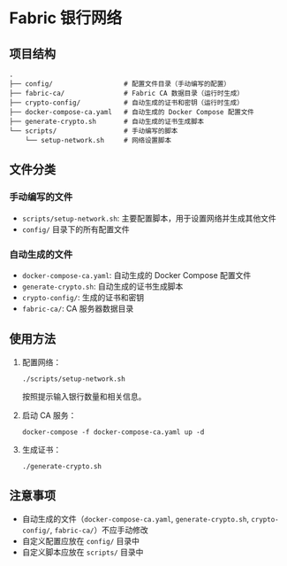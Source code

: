 # Fabric 银行网络

## 项目结构

```
.
├── config/                  # 配置文件目录（手动编写的配置）
├── fabric-ca/               # Fabric CA 数据目录（运行时生成）
├── crypto-config/           # 自动生成的证书和密钥（运行时生成）
├── docker-compose-ca.yaml   # 自动生成的 Docker Compose 配置文件
├── generate-crypto.sh       # 自动生成的证书生成脚本
└── scripts/                 # 手动编写的脚本
    └── setup-network.sh     # 网络设置脚本
```

## 文件分类

### 手动编写的文件
- `scripts/setup-network.sh`: 主要配置脚本，用于设置网络并生成其他文件
- `config/` 目录下的所有配置文件

### 自动生成的文件
- `docker-compose-ca.yaml`: 自动生成的 Docker Compose 配置文件
- `generate-crypto.sh`: 自动生成的证书生成脚本
- `crypto-config/`: 生成的证书和密钥
- `fabric-ca/`: CA 服务器数据目录

## 使用方法

1. 配置网络：
   ```
   ./scripts/setup-network.sh
   ```
   按照提示输入银行数量和相关信息。

2. 启动 CA 服务：
   ```
   docker-compose -f docker-compose-ca.yaml up -d
   ```

3. 生成证书：
   ```
   ./generate-crypto.sh
   ```

## 注意事项

- 自动生成的文件（`docker-compose-ca.yaml`, `generate-crypto.sh`, `crypto-config/`, `fabric-ca/`）不应手动修改
- 自定义配置应放在 `config/` 目录中
- 自定义脚本应放在 `scripts/` 目录中 